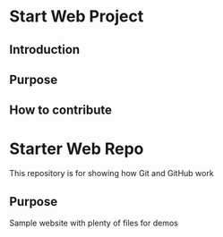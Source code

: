 # Start Web Project

## Introduction

## Purpose

## How to contribute



# Starter Web Repo

This repository is for showing how Git and GitHub work

## Purpose

Sample website with plenty of files for demos